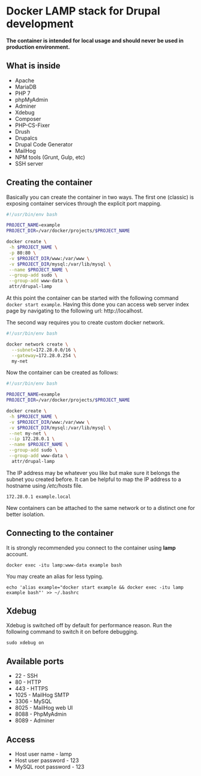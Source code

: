 # Docker LAMP stack for Drupal development

**The container is intended for local usage and should never be used in production environment.**

## What is inside

* Apache
* MariaDB
* PHP 7
* phpMyAdmin
* Adminer
* Xdebug
* Composer
* PHP-CS-Fixer
* Drush
* Drupalcs
* Drupal Code Generator
* MailHog
* NPM tools (Grunt, Gulp, etc)
* SSH server

## Creating the container

Basically you can create the container in two ways. The first one (classic) is exposing container services through the explicit port mapping.
```bash
#!/usr/bin/env bash

PROJECT_NAME=example
PROJECT_DIR=/var/docker/projects/$PROJECT_NAME

docker create \
 -h $PROJECT_NAME \
 -p 80:80 \
 -v $PROJECT_DIR/www:/var/www \
 -v $PROJECT_DIR/mysql:/var/lib/mysql \
 --name $PROJECT_NAME \
 --group-add sudo \
 --group-add www-data \
 attr/drupal-lamp
```
At this point the container can be started with the following command `docker start example`.
Having this done you can access web server index page by navigating to the following url: http://localhost.

The second way requires you to create custom docker network.
```bash
#!/usr/bin/env bash

docker network create \
  --subnet=172.28.0.0/16 \
  --gateway=172.28.0.254 \
  my-net
```
Now the container can be created as follows:
```bash
#!/usr/bin/env bash

PROJECT_NAME=example
PROJECT_DIR=/var/docker/projects/$PROJECT_NAME

docker create \
 -h $PROJECT_NAME \
 -v $PROJECT_DIR/www:/var/www \
 -v $PROJECT_DIR/mysql:/var/lib/mysql \
 --net my-net \
 --ip 172.28.0.1 \
 --name $PROJECT_NAME \
 --group-add sudo \
 --group-add www-data \
  attr/drupal-lamp
```
The IP address may be whatever you like but make sure it belongs the subnet you created before. It can be helpful to map the IP address to a hostname using _/etc/hosts_ file.
```
172.28.0.1 example.local
```
New containers can be attached to the same network or to a distinct one for better isolation.

## Connecting to the container

It is strongly recommended you connect to the container using **lamp** account.
```
docker exec -itu lamp:www-data example bash
```

You may create an alias for less typing.
```
echo 'alias example="docker start example && docker exec -itu lamp example bash"' >> ~/.bashrc
```

## Xdebug
Xdebug is switched off by default for performance reason. Run the following
command to switch it on before debugging.
```
sudo xdebug on
```

## Available ports
* 22 - SSH
* 80 - HTTP
* 443 - HTTPS
* 1025 - MailHog SMTP
* 3306 - MySQL
* 8025 - MailHog web UI
* 8088 - PhpMyAdmin
* 8089 - Adminer

## Access
* Host user name - lamp
* Host user password - 123
* MySQL root password - 123
